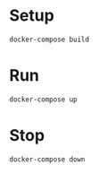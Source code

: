 # Setup

```bash
docker-compose build
```

# Run

```bash
docker-compose up
```

# Stop

```bash
docker-compose down
```

